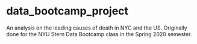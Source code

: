 # data_bootcamp_project
An analysis on the leading causes of death in NYC and the US. Originally done for the NYU Stern Data Bootcamp class in the Spring 2020 semester.
